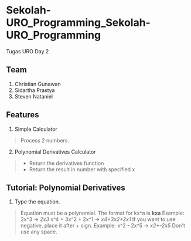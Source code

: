 # Sekolah-URO_Programming_Sekolah-URO_Programming
Tugas URO Day 2

## Team
1. Christian Gunawan
2. Sidartha Prastya
3. Steven Nataniel

## Features 
1. Simple Calculator
> Process 2 numbers.
2. Polynomial Derivatives Calculator
>  - Return the derivatives function
>  - Return the result in number with specified x

## Tutorial: Polynomial Derivatives
1. Type the equation.
> Equation must be a polynomial.
> The format for kx^a is **kxa**
> Example: 2x^3 -> *2x3*
> x^4 + 3x^2 + 2x^1 -> *x4+3x2+2x1*
> If you want to use negative, place it after + sign.
> Example: x^2 - 2x^5 -> *x2+-2x5*
> Don't use any space.

